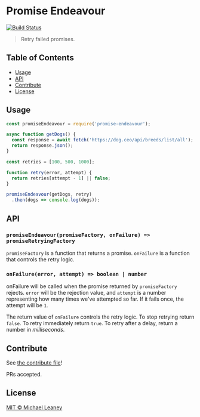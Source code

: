 # Promise Endeavour

[![Build Status](https://travis-ci.org/leahciMic/promise-endeavour.svg?branch=master)](https://travis-ci.org/leahciMic/promise-endeavour)

> Retry failed promises.

## Table of Contents

- [Usage](#usage)
- [API](#api)
- [Contribute](#contribute)
- [License](#license)

## Usage

```javascript
const promiseEndeavour = require('promise-endeavour');

async function getDogs() {
  const response = await fetch('https://dog.ceo/api/breeds/list/all');
  return response.json();
}

const retries = [100, 500, 1000];

function retry(error, attempt) {
  return retries[attempt - 1] || false;
}

promiseEndeavour(getDogs, retry)
  .then(dogs => console.log(dogs));
```

## API

### `promiseEndeavour(promiseFactory, onFailure) => promiseRetryingFactory`

`promiseFactory` is a function that returns a promise. `onFailure` is a
function that controls the retry logic.

### `onFailure(error, attempt) => boolean | number`

onFailure will be called when the promise returned by `promiseFactory` rejects.
`error` will be the rejection value, and `attempt` is a number representing
how many times we've attempted so far. If it fails once, the attempt will be `1`.

The return value of `onFailure` controls the retry logic. To stop retrying return
`false`. To retry immediately return `true`. To retry after a delay, return a
number in *milliseconds*.

## Contribute

See [the contribute file](CONTRIBUTING.md)!

PRs accepted.

## License

[MIT © Michael Leaney](LICENSE)
